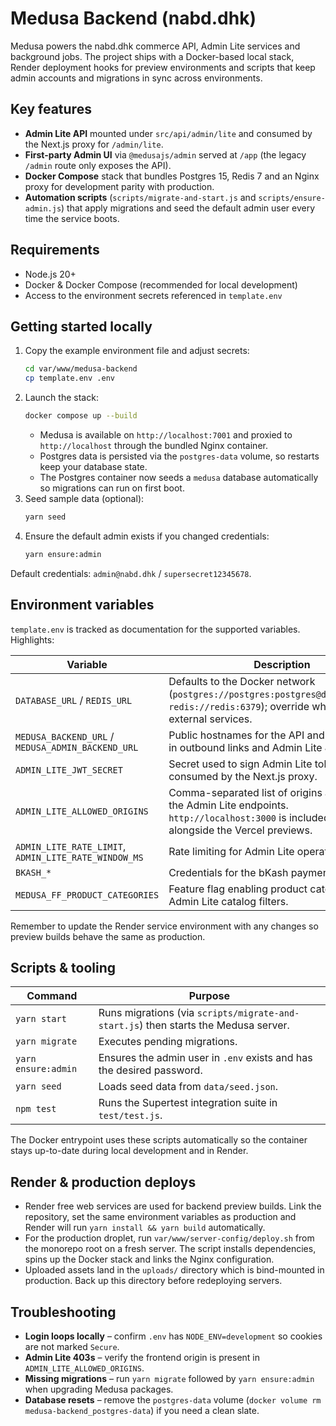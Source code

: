 # Medusa Backend (nabd.dhk)

Medusa powers the nabd.dhk commerce API, Admin Lite services and background jobs. The project ships with a Docker-based local stack, Render deployment hooks for preview environments and scripts that keep admin accounts and migrations in sync across environments.

## Key features

- **Admin Lite API** mounted under `src/api/admin/lite` and consumed by the Next.js proxy for `/admin/lite`.
- **First-party Admin UI** via `@medusajs/admin` served at `/app` (the legacy `/admin` route only exposes the API).
- **Docker Compose** stack that bundles Postgres 15, Redis 7 and an Nginx proxy for development parity with production.
- **Automation scripts** (`scripts/migrate-and-start.js` and `scripts/ensure-admin.js`) that apply migrations and seed the default admin user every time the service boots.

## Requirements

- Node.js 20+
- Docker & Docker Compose (recommended for local development)
- Access to the environment secrets referenced in `template.env`

## Getting started locally

1. Copy the example environment file and adjust secrets:
   ```bash
   cd var/www/medusa-backend
   cp template.env .env
   ```
2. Launch the stack:
   ```bash
   docker compose up --build
   ```
   - Medusa is available on `http://localhost:7001` and proxied to `http://localhost` through the bundled Nginx container.
   - Postgres data is persisted via the `postgres-data` volume, so restarts keep your database state.
   - The Postgres container now seeds a `medusa` database automatically so migrations can run on first boot.
3. Seed sample data (optional):
   ```bash
   yarn seed
   ```
4. Ensure the default admin exists if you changed credentials:
   ```bash
   yarn ensure:admin
   ```

Default credentials: `admin@nabd.dhk` / `supersecret12345678`.

## Environment variables

`template.env` is tracked as documentation for the supported variables. Highlights:

| Variable | Description |
| --- | --- |
| `DATABASE_URL` / `REDIS_URL` | Defaults to the Docker network (`postgres://postgres:postgres@db:5432/medusa`, `redis://redis:6379`); override when pointing at external services. |
| `MEDUSA_BACKEND_URL` / `MEDUSA_ADMIN_BACKEND_URL` | Public hostnames for the API and admin, used in outbound links and Admin Lite JWTs. |
| `ADMIN_LITE_JWT_SECRET` | Secret used to sign Admin Lite tokens consumed by the Next.js proxy. |
| `ADMIN_LITE_ALLOWED_ORIGINS` | Comma-separated list of origins allowed to hit the Admin Lite endpoints. `http://localhost:3000` is included for local dev alongside the Vercel previews. |
| `ADMIN_LITE_RATE_LIMIT`, `ADMIN_LITE_RATE_WINDOW_MS` | Rate limiting for Admin Lite operations. |
| `BKASH_*` | Credentials for the bKash payment integration. |
| `MEDUSA_FF_PRODUCT_CATEGORIES` | Feature flag enabling product categories for Admin Lite catalog filters. |

Remember to update the Render service environment with any changes so preview builds behave the same as production.

## Scripts & tooling

| Command | Purpose |
| --- | --- |
| `yarn start` | Runs migrations (via `scripts/migrate-and-start.js`) then starts the Medusa server. |
| `yarn migrate` | Executes pending migrations. |
| `yarn ensure:admin` | Ensures the admin user in `.env` exists and has the desired password. |
| `yarn seed` | Loads seed data from `data/seed.json`. |
| `npm test` | Runs the Supertest integration suite in `test/test.js`. |

The Docker entrypoint uses these scripts automatically so the container stays up-to-date during local development and in Render.

## Render & production deploys

- Render free web services are used for backend preview builds. Link the repository, set the same environment variables as production and Render will run `yarn install && yarn build` automatically.
- For the production droplet, run `var/www/server-config/deploy.sh` from the monorepo root on a fresh server. The script installs dependencies, spins up the Docker stack and links the Nginx configuration.
- Uploaded assets land in the `uploads/` directory which is bind-mounted in production. Back up this directory before redeploying servers.

## Troubleshooting

- **Login loops locally** – confirm `.env` has `NODE_ENV=development` so cookies are not marked `Secure`.
- **Admin Lite 403s** – verify the frontend origin is present in `ADMIN_LITE_ALLOWED_ORIGINS`.
- **Missing migrations** – run `yarn migrate` followed by `yarn ensure:admin` when upgrading Medusa packages.
- **Database resets** – remove the `postgres-data` volume (`docker volume rm medusa-backend_postgres-data`) if you need a clean slate.

